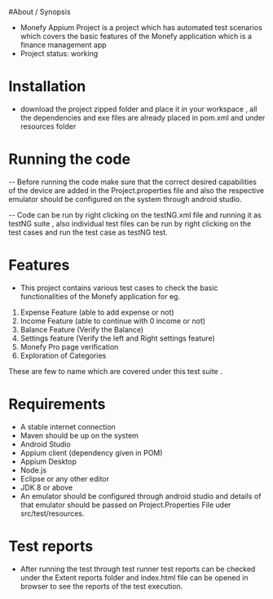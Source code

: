 #About / Synopsis

* Monefy Appium Project is a project which has automated test scenarios which covers the basic features of the Monefy application which is a finance management app
* Project status: working


# Installation

- download the project zipped folder and place it in your workspace , all the dependencies and exe files are already placed in pom.xml and under resources folder

# Running the code

-- Before running the code make sure that the correct desired capabilities of the device are added in the Project.properties file and also the respective emulator should be configured on the system through android studio. 

--  Code can  be run by right clicking on the testNG.xml file and running it as testNG suite , also individual test files can be run by right clicking on the test cases and run the test case as testNG test.

# Features

- This  project contains various test cases to check the basic functionalities of the Monefy application for eg.

1. Expense Feature (able to add expense or not)
2. Income Feature (able to continue with 0 income or not)
3. Balance Feature (Verify the Balance)
4. Settings feature (Verify the left and Right settings feature)
5. Monefy Pro page verification
6. Exploration of Categories

These are few to name which are covered under this test suite .




# Requirements


- A stable internet connection
- Maven should be up on the system
- Android Studio
- Appium client (dependency given in POM)
- Appium Desktop
- Node.js
- Eclipse or any other editor
- JDK 8 or above
- An emulator should be configured through android studio and details of that emulator should be passed on Project.Properties File uder src/test/resources.

# Test reports

- After running the test through test runner test reports can be checked under the Extent reports folder and index.html file can be opened in browser to see the reports of the test execution.


